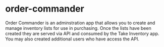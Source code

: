 # order-commander
Order Commander is an adminstration app that allows you to create and manage inventory lists for use in purchasing. Once the lists have been created they are served via API and consumed by the Take Inventory app. You may also created additional users who have access the API.
